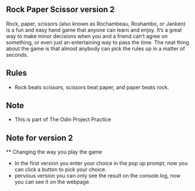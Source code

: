 ## Rock Paper Scissor version 2
Rock, paper, scissors (also known as Rochambeau, Roshambo, or Janken) is a fun and easy hand game that anyone can learn and enjoy. It’s a great way to make minor decisions when you and a friend can’t agree on something, or even just an entertaining way to pass the time. The neat thing about the game is that almost anybody can pick the rules up in a matter of seconds.

## Rules
* Rock beats scissors, scissors beat paper, and paper beats rock.

## Note
* This is part of The Odin Project Practice

## Note for version 2
** Changing the way you play the game
  * In the first version you enter your choice in the pop up prompt, now you can click a button to pick your choice.
  * pervious version you can only see the result on the console.log, now you can see it on the webpage.